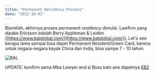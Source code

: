 ```yaml
---
title: "Permanent Residency Process"
date: "2012-10-01"
---
```


Bismillah, akhirnya proses permanent residency dimulai. Lawfirm yang dipake Ericsson adalah Berry Appleman & Leiden ([https://www.balglobal.com/](https://www.balglobal.com/)). Let's see berapa lama sampai bisa dapet Permanent Resident/Green Card, karena untuk negara-negara kayak China dan India, bisa sampe 7 - 10 tahun.

![](https://sigitp.files.wordpress.com/2012/10/balsmall.jpg "BAL")

UPDATE: konfirm sama Mba Lawyer and si Boss kalo ane dapetnya [EB2](https://www.uscis.gov/portal/site/uscis/menuitem.eb1d4c2a3e5b9ac89243c6a7543f6d1a/?vgnextoid=816a83453d4a3210VgnVCM100000b92ca60aRCRD&vgnextchannel=816a83453d4a3210VgnVCM100000b92ca60aRCRD "EB2 Green Card")
